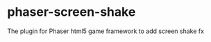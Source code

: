 phaser-screen-shake
===================

The plugin for Phaser html5 game framework to add screen shake fx
